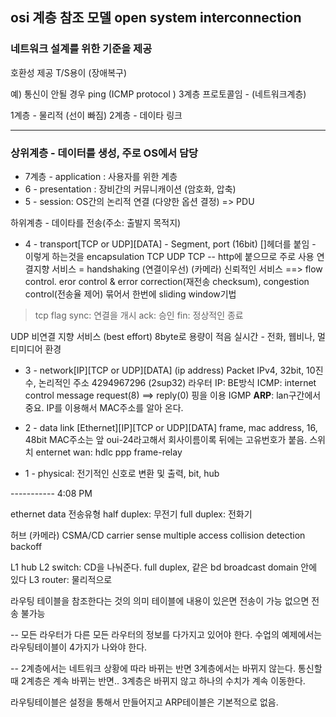 ## osi 계층 참조 모델 open system interconnection


### 네트워크 설계를 위한 기준을 제공
호환성 제공
T/S용이 (장애복구)

예)
통신이 안될 경우
ping (ICMP protocol ) 3계층 프로토콜임 - (네트워크계층)

1계층 - 물리적 (선이 빠짐)
2계층 - 데이타 링크

-----

### 상위계층 - 데이터를 생성,  주로 OS에서 담당
- 7계층 - application : 사용자를 위한 계층
- 6 - presentation : 장비간의 커뮤니캐이션 (암호화, 압축)
- 5 - session: OS간의 논리적 연결 (다양한 옵션 결정) => PDU


하위계층 - 데이타를 전송(주소: 출발지 목적지)
- 4 - transport[TCP or UDP][DATA] - Segment, port (16bit)
[]헤더를 붙임 - 이렇게 하는것을 encapsulation 
TCP UDP
TCP -- http에 붙으므로 주로 사용
연결지향 서비스 = handshaking (연결이우선)
(카메라)
신뢰적인 서비스 ==> flow control. eror control & error correction(재전송 checksum), congestion control(전송율 제어) 묶어서 한번에 sliding window기법 
> tcp flag
sync: 연결을 개시
ack: 승인
fin: 정상적인 종료

UDP 
비연결 지향 서비스 (best effort)
8byte로 용량이 적음
실시간 - 전화, 웹비나, 멀티미디어 환경

- 3 - network[IP][TCP or UDP][DATA] (ip address) Packet IPv4, 32bit, 10진수, 논리적인 주소 4294967296 (2sup32) 라우터
IP: BE방식
ICMP: internet control message request(8) ==> reply(0) 핑을 이용
IGMP
**ARP**: lan구간에서 중요. IP를 이용해서 MAC주소를 알아 온다.
- 2 - data link [Ethernet][IP][TCP or UDP][DATA] frame, mac address, 16, 48bit
MAC주소는 앞 oui-24라고해서 회사이름이록 뒤에는 고유번호가 붙음. 스위치
enternet
wan: hdlc ppp frame-relay

- 1 - physical: 전기적인 신호로 변환 및 출력, bit, hub


----------- 4:08 PM

ethernet data 전송유형
half duplex: 무전기
full duplex: 전화기

허브 (카메라)
CSMA/CD
carrier sense multiple access collision detection
backoff

L1 hub
L2 switch: CD을 나눠준다. full duplex, 같은 bd broadcast domain 안에 있다
L3 router: 물리적으로

라우팅 테이블을 참조한다는 것의 의미
테이블에 내용이 있은면 전송이 가능
없으면 전송 불가능

-- 모든 라우터가 다른 모든 라우터의 정보를 다가지고 있어야 한다.
수업의 예제에서는 라우팅테이블이 4가지가 나와야 한다.

-- 2계층에서는 네트워크 상황에 따라 바뀌는 반면 3계층에서는 바뀌지 않는다.
통신할때 2계층은 계속 바뀌는 반면.. 3계층은 바뀌지 않고 하나의 수치가 계속 이동한다.

라우팅테이블은 설정을 통해서 만들어지고
ARP테이블은 기본적으로 없음.
